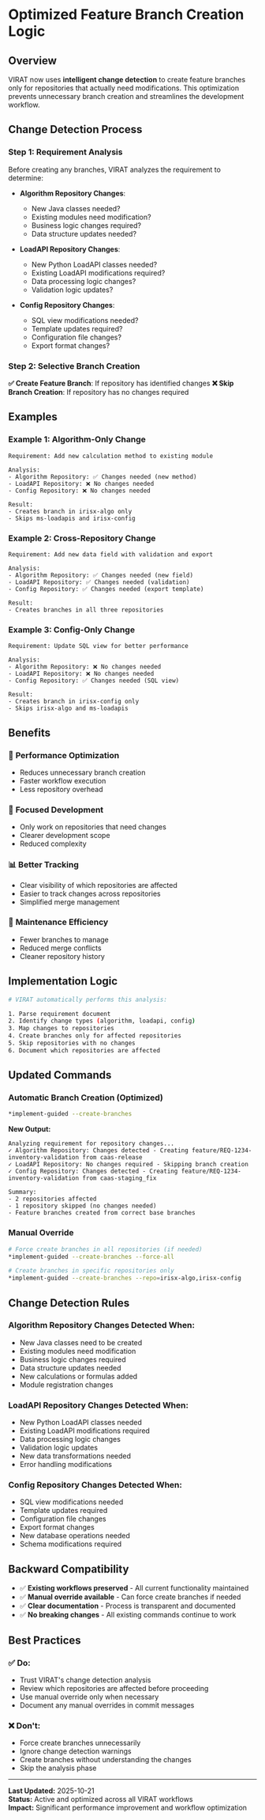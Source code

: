 # Optimized Feature Branch Creation Logic

## Overview

VIRAT now uses **intelligent change detection** to create feature branches only for repositories that actually need modifications. This optimization prevents unnecessary branch creation and streamlines the development workflow.

## Change Detection Process

### Step 1: Requirement Analysis
Before creating any branches, VIRAT analyzes the requirement to determine:

- **Algorithm Repository Changes**: 
  - New Java classes needed?
  - Existing modules need modification?
  - Business logic changes required?
  - Data structure updates needed?

- **LoadAPI Repository Changes**:
  - New Python LoadAPI classes needed?
  - Existing LoadAPI modifications required?
  - Data processing logic changes?
  - Validation logic updates?

- **Config Repository Changes**:
  - SQL view modifications needed?
  - Template updates required?
  - Configuration file changes?
  - Export format changes?

### Step 2: Selective Branch Creation

**✅ Create Feature Branch**: If repository has identified changes
**❌ Skip Branch Creation**: If repository has no changes required

## Examples

### Example 1: Algorithm-Only Change
```
Requirement: Add new calculation method to existing module

Analysis:
- Algorithm Repository: ✅ Changes needed (new method)
- LoadAPI Repository: ❌ No changes needed
- Config Repository: ❌ No changes needed

Result:
- Creates branch in irisx-algo only
- Skips ms-loadapis and irisx-config
```

### Example 2: Cross-Repository Change
```
Requirement: Add new data field with validation and export

Analysis:
- Algorithm Repository: ✅ Changes needed (new field)
- LoadAPI Repository: ✅ Changes needed (validation)
- Config Repository: ✅ Changes needed (export template)

Result:
- Creates branches in all three repositories
```

### Example 3: Config-Only Change
```
Requirement: Update SQL view for better performance

Analysis:
- Algorithm Repository: ❌ No changes needed
- LoadAPI Repository: ❌ No changes needed
- Config Repository: ✅ Changes needed (SQL view)

Result:
- Creates branch in irisx-config only
- Skips irisx-algo and ms-loadapis
```

## Benefits

### 🚀 **Performance Optimization**
- Reduces unnecessary branch creation
- Faster workflow execution
- Less repository overhead

### 🎯 **Focused Development**
- Only work on repositories that need changes
- Clearer development scope
- Reduced complexity

### 📊 **Better Tracking**
- Clear visibility of which repositories are affected
- Easier to track changes across repositories
- Simplified merge management

### 🔧 **Maintenance Efficiency**
- Fewer branches to manage
- Reduced merge conflicts
- Cleaner repository history

## Implementation Logic

```bash
# VIRAT automatically performs this analysis:

1. Parse requirement document
2. Identify change types (algorithm, loadapi, config)
3. Map changes to repositories
4. Create branches only for affected repositories
5. Skip repositories with no changes
6. Document which repositories are affected
```

## Updated Commands

### Automatic Branch Creation (Optimized)
```bash
*implement-guided --create-branches
```

**New Output:**
```
Analyzing requirement for repository changes...
✓ Algorithm Repository: Changes detected - Creating feature/REQ-1234-inventory-validation from caas-release
✓ LoadAPI Repository: No changes required - Skipping branch creation  
✓ Config Repository: Changes detected - Creating feature/REQ-1234-inventory-validation from caas-staging_fix

Summary:
- 2 repositories affected
- 1 repository skipped (no changes needed)
- Feature branches created from correct base branches
```

### Manual Override
```bash
# Force create branches in all repositories (if needed)
*implement-guided --create-branches --force-all

# Create branches in specific repositories only
*implement-guided --create-branches --repo=irisx-algo,irisx-config
```

## Change Detection Rules

### Algorithm Repository Changes Detected When:
- New Java classes need to be created
- Existing modules need modification
- Business logic changes required
- Data structure updates needed
- New calculations or formulas added
- Module registration changes

### LoadAPI Repository Changes Detected When:
- New Python LoadAPI classes needed
- Existing LoadAPI modifications required
- Data processing logic changes
- Validation logic updates
- New data transformations needed
- Error handling modifications

### Config Repository Changes Detected When:
- SQL view modifications needed
- Template updates required
- Configuration file changes
- Export format changes
- New database operations needed
- Schema modifications required

## Backward Compatibility

- ✅ **Existing workflows preserved** - All current functionality maintained
- ✅ **Manual override available** - Can force create branches if needed
- ✅ **Clear documentation** - Process is transparent and documented
- ✅ **No breaking changes** - All existing commands continue to work

## Best Practices

### ✅ **Do:**
- Trust VIRAT's change detection analysis
- Review which repositories are affected before proceeding
- Use manual override only when necessary
- Document any manual overrides in commit messages

### ❌ **Don't:**
- Force create branches unnecessarily
- Ignore change detection warnings
- Create branches without understanding the changes
- Skip the analysis phase

---

**Last Updated:** 2025-10-21  
**Status:** Active and optimized across all VIRAT workflows  
**Impact:** Significant performance improvement and workflow optimization
